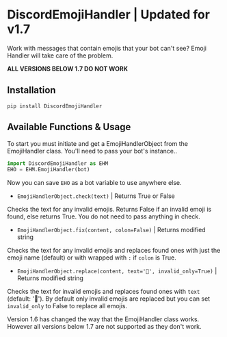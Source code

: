 # DiscordEmojiHandler | **Updated for v1.7**

Work with messages that contain emojis that your bot can't see? Emoji Handler will take care of the problem.

**ALL VERSIONS BELOW 1.7 DO NOT WORK**

## Installation

```pip install DiscordEmojiHandler```

## Available Functions & Usage

To start you must initiate and get a EmojiHandlerObject from the EmojiHandler class.
You'll need to pass your bot's instance..

```py
import DiscordEmojiHandler as EHM
EHO = EHM.EmojiHandler(bot)
```

Now you can save `EHO` as a bot variable to use anywhere else.

- ```EmojiHandlerObject.check(text)``` | Returns True or False

Checks the text for any invalid emojis. Returns False if an invalid emoji is found, else returns True. You do not need to pass anything in check.

- ```EmojiHandlerObject.fix(content, colon=False)``` | Returns modified string

Checks the text for any invalid emojis and replaces found ones with just the emoji name (default) or with wrapped with `:` if `colon` is True.

- ```EmojiHandlerObject.replace(content, text='🤔', invalid_only=True)``` | Returns modified string

Checks the text for invalid emojis and replaces found ones with `text` (default: '🤔'). By default only invalid emojis are replaced but you can set `invalid_only` to False to replace all emojis.

Version 1.6 has changed the way that the EmojiHandler class works. However all versions below 1.7 are not supported as they don't work.
